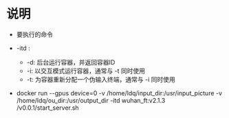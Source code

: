 # 说明



* 要执行的命令


* -itd : 
    * -d: 后台运行容器，并返回容器ID
    * -i: 以交互模式运行容器，通常与 -t 同时使用
    * -t: 为容器重新分配一个伪输入终端，通常与 -i 同时使用

* docker run --gpus device=0 -v /home/ldq/input_dir:/usr/input_picture -v /home/ldq/ou_dir:/usr/output_dir -itd wuhan_ft:v2.1.3 /v0.0.1/start_server.sh